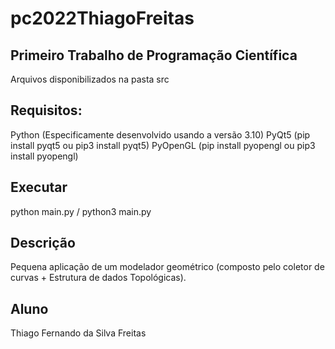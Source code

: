 # pc2022ThiagoFreitas

## Primeiro Trabalho de Programação Científica

Arquivos disponibilizados na pasta src

## Requisitos:

Python (Especificamente desenvolvido usando a versão 3.10)
PyQt5 (pip install pyqt5 ou pip3 install pyqt5)
PyOpenGL (pip install pyopengl ou pip3 install pyopengl)

## Executar

python main.py / python3 main.py

## Descrição
Pequena aplicação de um modelador geométrico (composto pelo coletor de curvas + Estrutura de dados Topológicas).

## Aluno
Thiago Fernando da Silva Freitas
